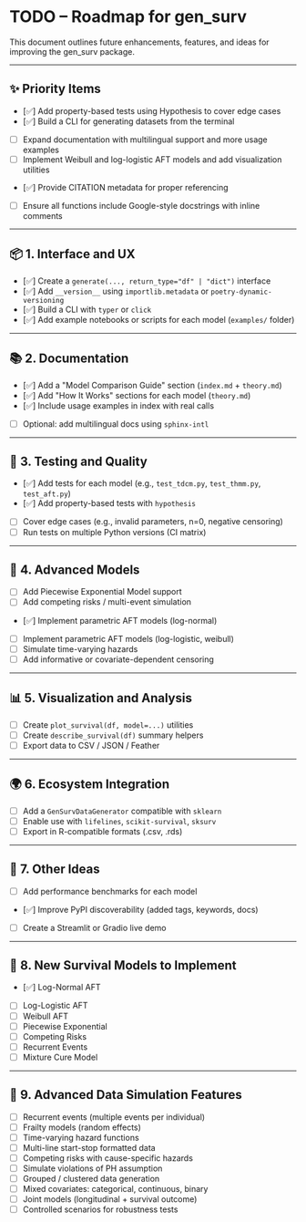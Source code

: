 # TODO – Roadmap for gen_surv

This document outlines future enhancements, features, and ideas for improving the gen_surv package.

---

## ✨ Priority Items

- [✅] Add property-based tests using Hypothesis to cover edge cases
- [✅] Build a CLI for generating datasets from the terminal
- [ ] Expand documentation with multilingual support and more usage examples
- [ ] Implement Weibull and log-logistic AFT models and add visualization utilities
- [✅] Provide CITATION metadata for proper referencing
- [ ] Ensure all functions include Google-style docstrings with inline comments

---

## 📦 1. Interface and UX

- [✅] Create a `generate(..., return_type="df" | "dict")` interface
- [✅] Add `__version__` using `importlib.metadata` or `poetry-dynamic-versioning`
- [✅] Build a CLI with `typer` or `click`
- [✅] Add example notebooks or scripts for each model (`examples/` folder)

---

## 📚 2. Documentation

- [✅] Add a "Model Comparison Guide" section (`index.md` + `theory.md`)
- [✅] Add "How It Works" sections for each model (`theory.md`)
- [✅] Include usage examples in index with real calls
- [ ] Optional: add multilingual docs using `sphinx-intl`

---

## 🧪 3. Testing and Quality

- [✅] Add tests for each model (e.g., `test_tdcm.py`, `test_thmm.py`, `test_aft.py`)
- [✅] Add property-based tests with `hypothesis`
- [ ] Cover edge cases (e.g., invalid parameters, n=0, negative censoring)
- [ ] Run tests on multiple Python versions (CI matrix)

---

## 🧠 4. Advanced Models

- [ ] Add Piecewise Exponential Model support
- [ ] Add competing risks / multi-event simulation
- [✅] Implement parametric AFT models (log-normal)
- [ ] Implement parametric AFT models (log-logistic, weibull)
- [ ] Simulate time-varying hazards
- [ ] Add informative or covariate-dependent censoring

---

## 📊 5. Visualization and Analysis

- [ ] Create `plot_survival(df, model=...)` utilities
- [ ] Create `describe_survival(df)` summary helpers
- [ ] Export data to CSV / JSON / Feather

---

## 🌍 6. Ecosystem Integration

- [ ] Add a `GenSurvDataGenerator` compatible with `sklearn`
- [ ] Enable use with `lifelines`, `scikit-survival`, `sksurv`
- [ ] Export in R-compatible formats (.csv, .rds)

---

## 🔁 7. Other Ideas

- [ ] Add performance benchmarks for each model
- [✅] Improve PyPI discoverability (added tags, keywords, docs)
- [ ] Create a Streamlit or Gradio live demo

---

## 🧠 8. New Survival Models to Implement

- [✅] Log-Normal AFT
- [ ] Log-Logistic AFT
- [ ] Weibull AFT
- [ ] Piecewise Exponential
- [ ] Competing Risks
- [ ] Recurrent Events
- [ ] Mixture Cure Model

---

## 🧬 9. Advanced Data Simulation Features

- [ ] Recurrent events (multiple events per individual)
- [ ] Frailty models (random effects)
- [ ] Time-varying hazard functions
- [ ] Multi-line start-stop formatted data
- [ ] Competing risks with cause-specific hazards
- [ ] Simulate violations of PH assumption
- [ ] Grouped / clustered data generation
- [ ] Mixed covariates: categorical, continuous, binary
- [ ] Joint models (longitudinal + survival outcome)
- [ ] Controlled scenarios for robustness tests
